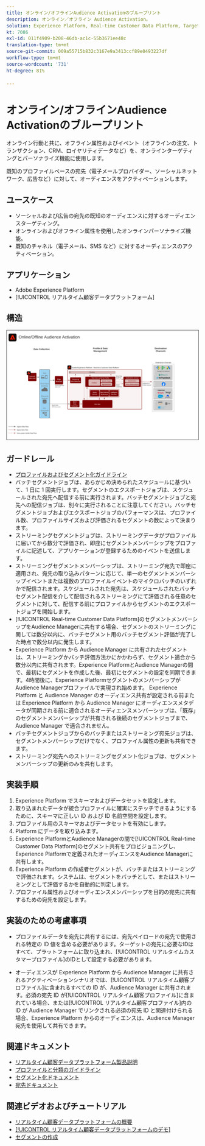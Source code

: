 ```yaml
---
title: オンライン/オフラインAudience Activationのブループリント
description: オンライン／オフライン Audience Activation。
solution: Experience Platform, Real-time Customer Data Platform, Target, Audience Manager, Analytics, Experience Cloud Services, Data Collection
kt: 7086
exl-id: 011f4909-b208-46db-ac1c-55b3671ee48c
translation-type: tm+mt
source-git-commit: 009a55715b832c3167e9a3413ccf89e0493227df
workflow-type: tm+mt
source-wordcount: '731'
ht-degree: 81%

---
```


# オンライン/オフラインAudience Activationのブループリント

オンライン行動と共に、オフライン属性およびイベント（オフラインの注文、トランザクション、CRM、ロイヤリティデータなど）を、オンラインターゲティングとパーソナライズ機能に使用します。

既知のプロファイルベースの宛先（電子メールプロバイダー、ソーシャルネットワーク、広告など）に対して、オーディエンスをアクティベーションします。

## ユースケース

* ソーシャルおよび広告の宛先の既知のオーディエンスに対するオーディエンスターゲティング。
* オンラインおよびオフライン属性を使用したオンラインパーソナライズ機能。
* 既知のチャネル（電子メール、SMS など）に対するオーディエンスのアクティベーション。

## アプリケーション

* Adobe Experience Platform
* [!UICONTROL リアルタイム顧客データプラットフォーム]

## 構造

<img src="assets/onoff.svg" alt="オンライン/オフラインAudience ActivationのBlueprintのリファレンスアーキテクチャ" style="border:1px solid #4a4a4a" />

## ガードレール

* [プロファイルおよびセグメント化ガイドライン](https://experienceleague.adobe.com/docs/experience-platform/profile/guardrails.html?lang=ja)
* バッチセグメントジョブは、あらかじめ決められたスケジュールに基づいて、1 日に 1 回実行します。セグメントのエクスポートジョブは、スケジュールされた宛先へ配信する前に実行されます。バッチセグメントジョブと宛先への配信ジョブは、別々に実行されることに注意してください。バッチセグメントジョブおよびエクスポートジョブのパフォーマンスは、プロファイル数、プロファイルサイズおよび評価されるセグメントの数によって決まります。
* ストリーミングセグメントジョブは、ストリーミングデータがプロファイルに届いてから数分で評価され、即座にセグメントメンバーシップをプロファイルに記述して、アプリケーションが登録するためのイベントを送信します。
* ストリーミングセグメントメンバーシップは、ストリーミング宛先で即座に適用され、宛先の取り込みパターンに応じて、単一のセグメントメンバーシップイベントまたは複数のプロファイルイベントのマイクロバッチのいずれかで配信されます。スケジュールされた宛先は、スケジュールされたバッチセグメント配信を介して配信されるストリーミングにて評価される任意のセグメントに対して、配信する前にプロファイルからセグメントのエクスポートジョブを開始します。
* [!UICONTROL Real-time Customer Data Platform]のセグメントメンバーシップをAudience Managerに共有する場合、セグメントのストリーミングに関しては数分以内に、バッチセグメント用のバッチセグメント評価が完了した時点で数分以内に発生します。
* Experience Platform から Audience Manager に共有されたセグメントは、ストリーミングかバッチ評価方法かにかかわらず、セグメント適合から数分以内に共有されます。Experience PlatformとAudience Managerの間で、最初にセグメントを作成した後、最初にセグメントの設定を同期できます。4時間後に、Experience PlatformセグメントのメンバーシップがAudience Managerプロファイルで実現され始めます。 Experience Platform と Audience Manager のオーディエンス共有が設定される前または Experience Platform から Audience Manager にオーディエンスメタデータが同期される前に適合されるオーディエンスメンバーシップは、「既存」のセグメントメンバーシップが共有される後続のセグメントジョブまで、Audience Manager で適合されません。
* バッチセグメントジョブからのバッチまたはストリーミング宛先ジョブは、セグメントメンバーシップだけでなく、プロファイル属性の更新も共有できます。
* ストリーミング宛先へのストリーミングセグメント化ジョブは、セグメントメンバーシップの更新のみを共有します。

## 実装手順

1. Experience Platform でスキーマおよびデータセットを設定します。
1. 取り込まれたデータが統合プロファイルに確実にステッチできるようにするために、スキーマに正しい ID および ID 名前空間を設定します。
1. プロファイル用のスキーマおよびデータセットを有効にします。
1. Platform にデータを取り込みます。
1. Experience PlatformとAudience Managerの間で[!UICONTROL Real-time Customer Data Platform]のセグメント共有をプロビジョニングし、Experience Platformで定義されたオーディエンスをAudience Managerに共有します。
1. Experience Platform の作成者セグメントが、バッチまたはストリーミングで評価されます。システムは、セグメントをバッチとして、またはストリーミングとして評価するかを自動的に判定します。
1. プロファイル属性およびオーディエンスメンバーシップを目的の宛先に共有するための宛先を設定します。

## 実装のための考慮事項

* プロファイルデータを宛先に共有するには、宛先ペイロードの宛先で使用される特定の ID 値を含める必要があります。ターゲットの宛先に必要なIDはすべて、プラットフォームに取り込まれ、[!UICONTROL リアルタイムカスタマープロファイル]のIDとして設定する必要があります。

* オーディエンスが Experience Platform から Audience Manager に共有されるアクティベーションシナリオでは、[!UICONTROL リアルタイム顧客プロファイル]に含まれるすべての ID が、Audience Manager に共有されます。必須の宛先 ID が[!UICONTROL リアルタイム顧客プロファイル]に含まれている場合、または[!UICONTROL リアルタイム顧客プロファイル]内の ID が Audience Manager でリンクされる必須の宛先 ID と関連付けられる場合、Experience Platform からのオーディエンスは、Audience Manager 宛先を使用して共有できます。

## 関連ドキュメント

* [リアルタイム顧客データプラットフォーム製品説明](https://helpx.adobe.com/jp/legal/product-descriptions/real-time-customer-data-platform.html)
* [プロファイルと分類のガイドライン](https://experienceleague.adobe.com/docs/experience-platform/profile/guardrails.html?lang=en)
* [セグメント化ドキュメント](https://experienceleague.adobe.com/docs/experience-platform/segmentation/api/streaming-segmentation.html?lang=ja)
* [宛先ドキュメント](https://experienceleague.adobe.com/docs/experience-platform/destinations/catalog/overview.html?lang=ja)

## 関連ビデオおよびチュートリアル

* [リアルタイム顧客データプラットフォームの概要](https://experienceleague.adobe.com/docs/platform-learn/tutorials/application-services/rtcdp/understanding-the-real-time-customer-data-platform.html?lang=ja)
* [[!UICONTROL リアルタイム顧客データプラットフォームのデモ]](https://experienceleague.adobe.com/docs/platform-learn/tutorials/application-services/rtcdp/demo.html?lang=ja)
* [セグメントの作成](https://experienceleague.adobe.com/docs/platform-learn/tutorials/segments/create-segments.html?lang=ja)
